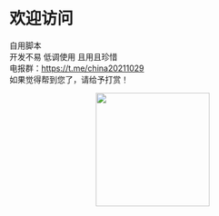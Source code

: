 # 欢迎访问 #
自用脚本
<br/>
开发不易 低调使用 且用且珍惜
<br/>
电报群：https://t.me/china20211029
<br/>
如果觉得帮到您了，请给予打赏！
<br/>
<div align=center>
<img src="https://github.com/bluesmallpig/scripts/blob/main/img/zs.png?raw=true" width="200" height="200" alt=""/>
</div>
